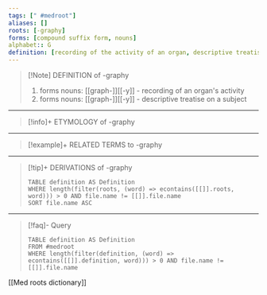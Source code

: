 ```yaml
---
tags: [" #medroot"]
aliases: []
roots: [-graphy]
forms: [compound suffix form, nouns]
alphabet:: G
definition: [recording of the activity of an organ, descriptive treatise]
---
```

>[!Note] DEFINITION of -graphy
>1. forms nouns: [[graph-]][[-y]] - recording of an organ's activity
>2. forms nouns: [[graph-]][[-y]] - descriptive treatise on a subject
_____
>[!info]+ ETYMOLOGY of -graphy
>
_____
>[!example]+ RELATED TERMS to -graphy
>
_____
>[!tip]+ DERIVATIONS of -graphy
>```dataview
>TABLE definition AS Definition 
>WHERE length(filter(roots, (word) => econtains([[]].roots, word))) > 0 AND file.name != [[]].file.name
>SORT file.name ASC
>```
_____
>[!faq]- Query
>```dataview
>TABLE definition AS Definition
>FROM #medroot
>WHERE length(filter(definition, (word) => econtains([[]].definition, word))) > 0 AND file.name != [[]].file.name
>```

[[Med roots dictionary]]